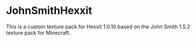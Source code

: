 JohnSmithHexxit
===============
This is a custom texture pack for Hexxit 1.0.10 based on the John Smith 1.5.2 texture pack for Minecraft.
